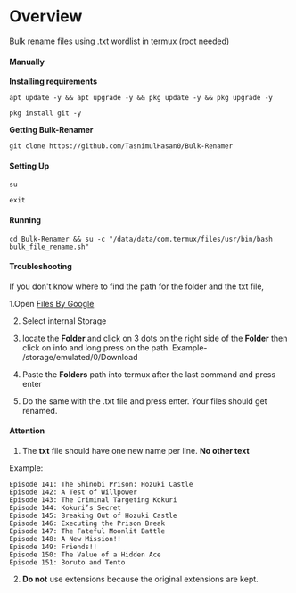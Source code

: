 # Overview
Bulk rename files using .txt wordlist in termux (root needed)

#### Manually
**Installing requirements**
 ```
apt update -y && apt upgrade -y && pkg update -y && pkg upgrade -y
 ```
 ```
pkg install git -y
 ```


**Getting Bulk-Renamer**
 ```
git clone https://github.com/TasnimulHasan0/Bulk-Renamer
 ```

#### Setting Up
 ```
su
 ```
 ```
exit
 ```

#### Running

 ```
cd Bulk-Renamer && su -c "/data/data/com.termux/files/usr/bin/bash bulk_file_rename.sh"
 ```


#### Troubleshooting

If you don't know where to find the path for the folder and the txt file,

1.Open [Files By Google ](https://www.google.com/url?sa=t&source=web&rct=j&opi=89978449&url=https://play.google.com/store/apps/details%3Fid%3Dcom.google.android.apps.nbu.files%26hl%3Den%26referrer%3Dutm_source%253Dgoogle%2526utm_medium%253Dorganic%2526utm_term%253Dfiles%2Bby%2Bgoogle%26pcampaignid%3DAPPU_1_ph5oZ9GjI5-gnesPyJOhUQ&ved=2ahUKEwjRjsXtx7uKAxUfUGcHHchJKAoQ5YQBegQIDBAC&sqi=2&usg=AOvVaw11VSFEPGRSHr78vM-FgVyx) 

2. Select internal Storage

3. locate the **Folder** and click on 3 dots on the right side of the **Folder** then click on info and long press on the path. Example- /storage/emulated/0/Download

4. Paste the **Folders** path into termux after the last command and press enter 

5. Do the same with the .txt file and press enter. Your files should get renamed.

#### Attention

1. The **txt** file should have one new name per line. **No other text**

Example:
 ```
Episode 141: The Shinobi Prison: Hozuki Castle
Episode 142: A Test of Willpower
Episode 143: The Criminal Targeting Kokuri
Episode 144: Kokuri’s Secret
Episode 145: Breaking Out of Hozuki Castle
Episode 146: Executing the Prison Break
Episode 147: The Fateful Moonlit Battle
Episode 148: A New Mission!!
Episode 149: Friends!!
Episode 150: The Value of a Hidden Ace
Episode 151: Boruto and Tento
 ```
2. **Do not** use extensions because the original extensions are kept.
